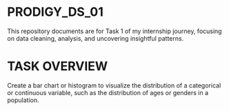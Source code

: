 # PRODIGY_DS_01
This repository documents are for Task 1 of my internship journey, focusing on data cleaning, analysis, and uncovering insightful patterns.

# TASK OVERVIEW
Create a bar chart or histogram to visualize the distribution of a categorical or continuous variable, such as the distribution of ages or genders in a population.


